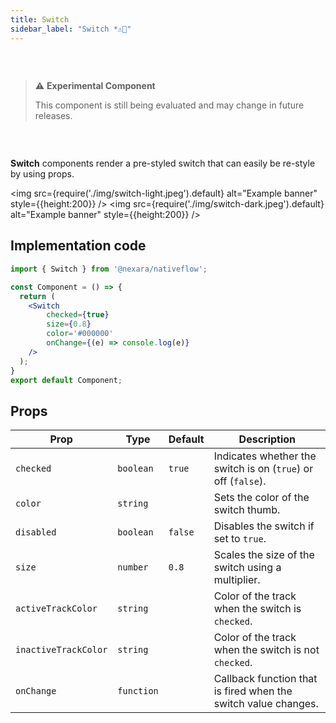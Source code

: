 ```yaml
---
title: Switch
sidebar_label: "Switch *⚠️🧪"
---
```


### &nbsp;
> ⚠️ **Experimental Component**
>
> This component is still being evaluated and may change in future releases.
### &nbsp;

**Switch** components render a pre-styled switch that can easily be re-style by using props.


<img
  src={require('./img/switch-light.jpeg').default}
  alt="Example banner"
  style={{height:200}}
/>
<img
  src={require('./img/switch-dark.jpeg').default}
  alt="Example banner"
  style={{height:200}}
/>
## Implementation code

```jsx
import { Switch } from '@nexara/nativeflow';

const Component = () => {
  return (
    <Switch
        checked={true}
        size={0.8}
        color='#000000'
        onChange={(e) => console.log(e)}
    />
  );
}
export default Component;
```

## Props

| Prop                | Type       | Default     | Description                                                                 |
|---------------------|------------|-------------|-----------------------------------------------------------------------------|
| `checked`           | `boolean`  | `true`      | Indicates whether the switch is on (`true`) or off (`false`).              |
| `color`             | `string`   |             | Sets the color of the switch thumb.                                        |
| `disabled`          | `boolean`  | `false`     | Disables the switch if set to `true`.                                      |
| `size`              | `number`   | `0.8`       | Scales the size of the switch using a multiplier.                          |
| `activeTrackColor`  | `string`   |             | Color of the track when the switch is `checked`.                           |
| `inactiveTrackColor`| `string`   |             | Color of the track when the switch is not `checked`.                       |
| `onChange`          | `function` |             | Callback function that is fired when the switch value changes.             |

